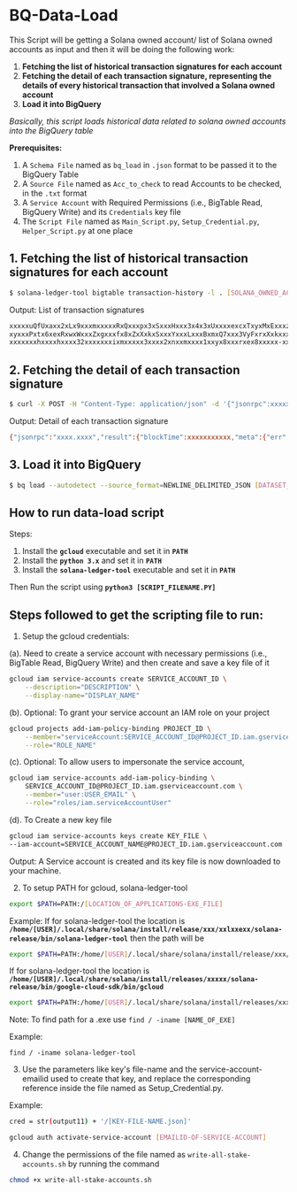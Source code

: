 # BQ-Data-Load

This Script will be getting a Solana owned account/ list of Solana owned accounts as input and then it will be doing the following work:
1. **Fetching the list of historical transaction signatures for each account**
2. **Fetching the detail of each transaction signature, representing the details of every historical transaction that involved a Solana owned account**
3. **Load it into BigQuery**

_Basically, this script loads historical data related to solana owned accounts into the BigQuery table_


**Prerequisites:**
1. A `Schema File` named as `bq_load` in `.json` format to be passed it to the BigQuery Table
2. A `Source File` named as `Acc_to_check` to read Accounts to be checked, in the `.txt` format
3. A `Service Account` with Required Permissions (i.e., BigTable Read, BigQuery Write) and its `Credentials` key file
4. The `Script File` named as `Main_Script.py`, `Setup_Credential.py`, `Helper_Script.py` at one place

## 1. Fetching the list of historical transaction signatures for each account

```bash
$ solana-ledger-tool bigtable transaction-history -l . [SOLANA_OWNED_ACCOUNT]
```

Output: List of transaction signatures 

```bash
xxxxxuQfUxaxx2xLx9xxxmxxxxxRxQxxxpx3xSxxxHxxx3x4x3xUxxxxexcxTxyxMxExxxzx
xyxxxPxtx6xexRxwxWxxxZxgxxxfx8xZxXxkxSxxxYxxxLxxxBxmxQ7xxx3VyFxrxXxkxxxx
xxxxxxxhxxxxhxxxx32xxxxxxxixmxxxxx3xxxx2xnxxmxxxx1xxyx8xxxrxex8xxxxx-xxx
```
## 2. Fetching the detail of each transaction signature

```bash
$ curl -X POST -H "Content-Type: application/json" -d '{"jsonrpc":xxxxxx, "id":xxxxx, "method":"getConfirmedTransaction", "params":["[TRANSACTION_SIGNATURE]","json"]}' https://api.mainnet-beta.solana.com
```

Output: Detail of each transaction signature

```bash
{"jsonrpc":"xxxx.xxxx","result":{"blockTime":xxxxxxxxxxx,"meta":{"err":xxxxxxx,"fee":xxxxxx,"innerInstructions":[],"logMessages":["Program xxxxxxxxxxxxxxxx invoke [x]","Program xxxxxxxxxxxx success"],"postBalances":[xxxx,xxxxx,xxxx],"postTokenBalances":[],"preBalances":[xxxx,xxxx,xxxx],"preTokenBalances":[],"rewards":[],"status":{xxx:xxx}},"slot":xxxx,"transaction":{"message":{"accountKeys":[xxx,xxxx,xxxx],"header":{"numReadonlySignedAccounts":xxx,"numReadonlyUnsignedAccounts":xxxx,"numRequiredSignatures":xxxx},"instructions":[{"accounts":[xxxxx,xxxxx],"data":xxxxxxxx,"programIdIndex":xxxxxxx}],"recentBlockhash":xxxxxxxxxxxxxxxxxxxxxx},"signatures":[xxxxxxxxxxxxxxxxxxxxxxxxxxxxx]}},"id":xxxx}
```

## 3. Load it into BigQuery

```bash
$ bq load --autodetect --source_format=NEWLINE_DELIMITED_JSON [DATASET_NAME].[BIG_QUERY_TABLE_NAME] [SOURCE_FILE_LOCATION.json] .[SCHEMA_FILE_LOCATION.json]
```

## How to run data-load script 

Steps:
1. Install the **`gcloud`** executable and set it in **`PATH`**
2. Install the **`python 3.x`** and set it in **`PATH`**
3. Install the **`solana-ledger-tool`** executable and set it in **`PATH`**

Then Run the script using **`python3 [SCRIPT_FILENAME.PY]`**

## Steps followed to get the scripting file to run: 

1. Setup the gcloud credentials:

(a). Need to create a service account with necessary permissions (i.e., BigTable Read, BigQuery Write) and then create and save a key file of it
```bash
gcloud iam service-accounts create SERVICE_ACCOUNT_ID \
    --description="DESCRIPTION" \
    --display-name="DISPLAY_NAME"
````

(b). Optional: To grant your service account an IAM role on your project

```bash
gcloud projects add-iam-policy-binding PROJECT_ID \
    --member="serviceAccount:SERVICE_ACCOUNT_ID@PROJECT_ID.iam.gserviceaccount.com" \
    --role="ROLE_NAME"
```

(c). Optional: To allow users to impersonate the service account,

```bash
gcloud iam service-accounts add-iam-policy-binding \
    SERVICE_ACCOUNT_ID@PROJECT_ID.iam.gserviceaccount.com \
    --member="user:USER_EMAIL" \
    --role="roles/iam.serviceAccountUser"
```
(d). To Create a new key file
```bash
gcloud iam service-accounts keys create KEY_FILE \ 
--iam-account=SERVICE_ACCOUNT_NAME@PROJECT_ID.iam.gserviceaccount.com
```

Output: A Service account is created and its key file is now downloaded to your machine.

2. To setup PATH for gcloud, solana-ledger-tool

```bash
export $PATH=PATH:/[LOCATION_OF_APPLICATIONS-EXE_FILE]
```
Example:
If for solana-ledger-tool the location is **`/home/[USER]/.local/share/solana/install/release/xxx/xxlxxexx/solana-release/bin/solana-ledger-tool`** then the path will be
```bash
export $PATH=PATH:/home/[USER]/.local/share/solana/install/release/xxx/xxlxxexx/solana-release/bin
```
If for solana-ledger-tool the location is **`/home/[USER]/.local/share/solana/install/releases/xxxxx/solana-release/bin/google-cloud-sdk/bin/gcloud`**
```bash
export $PATH=PATH:/home/[USER]/.local/share/solana/install/releases/xxxxx/solana-release/bin/google-cloud-sdk/bin
```
Note:
To find path for a .exe use `find / -iname [NAME_OF_EXE]`

Example:

`find / -iname solana-ledger-tool`

3. Use the parameters like key's file-name and the service-account-emailid used to create that key, and replace the corresponding reference inside the file named as Setup_Credential.py.

Example:

```bash
cred = str(output11) + '/[KEY-FILE-NAME.json]'
```
```bash
gcloud auth activate-service-account [EMAILID-OF-SERVICE-ACCOUNT]
```

4. Change the permissions of the file named as `write-all-stake-accounts.sh` by running the command 
```bash
chmod +x write-all-stake-accounts.sh
```
